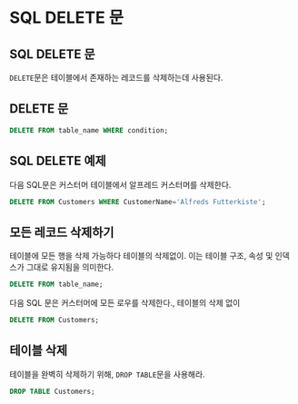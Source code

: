 # SQL DELETE 문
## SQL DELETE 문
`DELETE`문은 테이블에서 존재하는 레코드를 삭제하는데 사용된다.
## DELETE 문
```sql
DELETE FROM table_name WHERE condition;
```
## SQL DELETE 예제
다음 SQL문은 커스터머 테이블에서 알프레드 커스터머를 삭제한다.
```sql
DELETE FROM Customers WHERE CustomerName='Alfreds Futterkiste';
```
## 모든 레코드 삭제하기
테이블에 모든 행을 삭제 가능하다 테이블의 삭제없이. 이는 테이블 구조, 속성 및 인덱스가 그대로 유지됨을 의미한다.
```sql
DELETE FROM table_name;
```
다음 SQL 문은 커스터머에 모든 로우를 삭제한다., 테이블의 삭제 없이
```sql
DELETE FROM Customers;
```
## 테이블 삭제
테이블을 완벽히 삭제하기 위해, `DROP TABLE`문을 사용해라.
```sql
DROP TABLE Customers;
```


